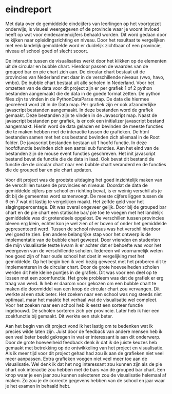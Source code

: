 # eindreport

Met data over de gemiddelde eindcijfers van leerlingen op het voortgezet onderwijs, is visueel weergegeven of de provincie waar je woont invloed heeft op wat voor eindexamencijfers behaald worden. Dit word gedaan door te kijken naar opleidingsrichting en niveau. Door het resultaat te vergelijken met een landelijk gemiddelde word er duidelijk zichtbaar of een provincie, niveau of school  goed of slecht scoort.

De interactie tussen de visualisaties werkt door het klikken op de elementen uit de circular en bubble chart. Hierdoor passen de waardes van de grouped bar en pie chart zich aan. De circular chart bestaat uit de provincies van Nederland met daar in de verschillende niveaus (vwo, havo, vmbo). De bubble chart bestaat uit alle scholen in Nederland.
Voor het omzetten van de data voor dit project zijn er per grafiek 1 of 2 python bestanden aangemaakt die de data in de goede format zetten. De python files zijn te vinden in de PythonDataParse map. De data die hiermee gecreëerd word zit in de Data map.
Per grafiek zijn er ook afzonderlijke javascript bestanden aangemaakt. In deze bestanden word de grafiek gemaakt. Deze bestanden zijn te vinden in de Javascript map. Naast de javascript bestanden per grafiek, is er ook een initializer javascript bestand aangemaakt. Hierin word de data geladen en bevinden de meeste functies die te maken hebben met de interactie tussen de grafieken. De html bestanden samen met het css bestand bevinden zich allemaal in de Root folder.
De javascript bestanden bestaan uit 1 hoofd functie. In deze hoofdfunctie bevinden zich een aantal sub functies. Aan het eind van de bestanden zijn de mouse event functies geschreven. Het init javascript bestand bevat de functie die de data in laad. Ook bevat dit bestand de functie die de circular chart naar een bubble chart veranderd en de functies die de grouped bar en pie chart updaten.  

Voor dit project was de grootste uitdaging het goed inzichtelijk maken van de verschillen tussen de provincies en niveaus. Doordat de data de gemiddelde cijfers per school en richting bevat, is er weinig verschil als je dit bij de gemeentes word samenvoegt. De meeste cijfers liggen tussen de 6 en 7 wat dit lastig te vergelijken maakt. Het zelfde geld voor het slagingspercentage. Dit was overal ongeveer gelijk. Door bij de grouped bar chart en de pie chart een statische bar/ pie toe te voegen met het landelijk gemiddelde was dit grotendeels opgelost. De verschillen tussen provincies bleven erg klein, echter kon je wel zien of er boven of onder het gemiddelde gepresenteerd werd. Tussen de school niveaus was het verschil hierdoor wel goed te zien.
Een andere belangrijke stap voor het ontwerp is de implementatie van de bubble chart geweest. Door vrienden en studenten die mijn visualisatie testte kwam ik er achter dat er behoefte was voor het weergeven van de verschillende scholen. Iedereen wil voornamelijk weten hoe goed zijn of haar oude school het doet in vergelijking met het gemiddelde. Op het begin ben ik veel bezig geweest met het proberen dit te implementeren in de circular chart. Door de grote hoeveelheden scholen werden dit hele kleine puntjes in de grafiek. Dit was voor een deel op te lossen met een zoomfunctie. Het grote probleem was dat de grafiek er erg traag van werd. Ik heb er daarom voor gekozen om een bubble chart te maken die doormiddel van een knop de circular chart zou vervangen. Dit werkte al een stuk beter. Het zoeken naar een school was nog steeds niet optimaal, maar het maakte het verhaal wat de visualisatie wel compleet.
Voor het zoeken naar een school heb ik eerst een sorteer functie ingebouwd. De scholen sorteren zich per provincie. Later heb ik hier een zoekfunctie bij gemaakt. Dit werkte een stuk beter.

Aan het begin van dit project vond ik het lastig om te bedenken wat ik precies wilde laten zijn. Juist door de feedback van andere mensen heb ik een veel beter beeld gekregen in wat er interessant is aan dit onderwerp. Door de grote hoeveelheid feedback denk ik dat ik de juiste keuzes heb gemaakt met betrekking op de ontwikkeling van het project en visualisatie.  
Als ik meer tijd voor dit project gehad had zou ik aan de grafieken niet veel meer aanpassen. Extra grafieken voegen niet veel meer toe aan de visualisatie. Wel denk ik dat het nog interessant zou kunnen zijn als de pie chart ook interactie zou hebben met de bars van de grouped bar chart. Een knop waar je een jaar zou kunnen selecteren zou de visualisatie helemaal af maken. Zo zou je de correcte gegevens hebben van de school en jaar waar je het examen in behaald hebt.

